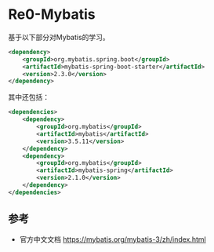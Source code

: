 # Re0-Mybatis
基于以下部分对Mybatis的学习。
```xml
<dependency>
    <groupId>org.mybatis.spring.boot</groupId>
    <artifactId>mybatis-spring-boot-starter</artifactId>
    <version>2.3.0</version>
</dependency>
```
其中还包括：
```xml
<dependencies>
    <dependency>
        <groupId>org.mybatis</groupId>
        <artifactId>mybatis</artifactId>
        <version>3.5.11</version>
    </dependency>
    <dependency>
        <groupId>org.mybatis</groupId>
        <artifactId>mybatis-spring</artifactId>
        <version>2.1.0</version>
    </dependency>
</dependencies>
```

## 参考
* 官方中文文档 https://mybatis.org/mybatis-3/zh/index.html